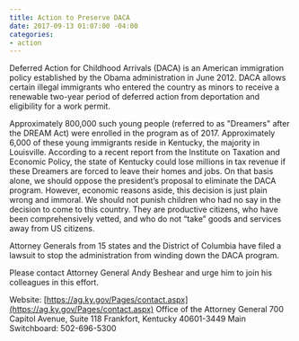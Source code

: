 ```yaml
---
title: Action to Preserve DACA
date: 2017-09-13 01:07:00 -04:00
categories:
- action
---
```


Deferred Action for Childhood Arrivals (DACA) is an American immigration policy established by the Obama administration in June 2012. DACA allows certain illegal immigrants who entered the country as minors to receive a renewable two-year period of deferred action from deportation and eligibility for a work permit. 

Approximately 800,000 such young people (referred to as "Dreamers" after the DREAM Act) were enrolled in the program as of 2017. Approximately 6,000 of these young immigrants reside in Kentucky, the majority in Louisville.
According to a recent report from the Institute on Taxation and Economic Policy, the state of Kentucky could lose millions in tax revenue if these Dreamers are forced to leave their homes and jobs. On that basis alone, we should oppose the president’s proposal to eliminate the DACA program. However, economic reasons aside, this decision is just plain wrong and immoral. We should not punish children who had no say in the decision to come to this country. They are productive citizens, who have been comprehensively vetted, and who do not “take” goods and services away from US citizens.

Attorney Generals from 15 states and the District of Columbia have filed a lawsuit to stop the administration from winding down the DACA program.

Please contact Attorney General Andy Beshear and urge him to join his colleagues in this effort.

Website: [https://ag.ky.gov/Pages/contact.aspx](https://ag.ky.gov/Pages/contact.aspx)
Office of the Attorney General
700 Capitol Avenue, Suite 118
Frankfort, Kentucky 40601-3449
Main Switchboard: 502-696-5300
